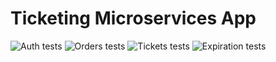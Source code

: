 Ticketing Microservices App
===

![Auth tests](https://github.com/ferueda/ticketing/actions/workflows/auth-test.yaml/badge.svg)
![Orders tests](https://github.com/ferueda/ticketing/actions/workflows/orders-test.yaml/badge.svg)
![Tickets tests](https://github.com/ferueda/ticketing/actions/workflows/tickets-test.yaml/badge.svg)
![Expiration tests](https://github.com/ferueda/ticketing/actions/workflows/expiration-test.yaml/badge.svg)
